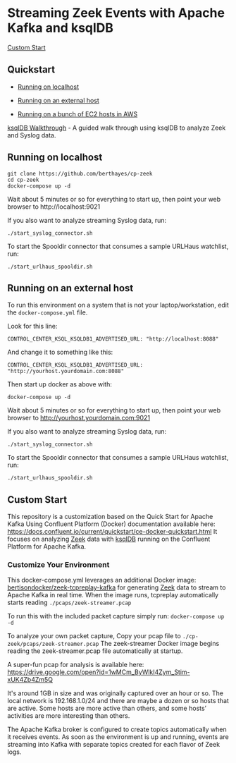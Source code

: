 # Streaming Zeek Events with Apache Kafka and ksqlDB
[Custom Start](https://github.com/berthayes/cp-zeek/README.md#Custom-Start)
## Quickstart
- [Running on localhost](https://github.com/berthayes/cp-zeek/README.md#Running-on-localhost)

- [Running on an external host](https://github.com/berthayes/cp-zeek/README.md#Running-on-an-external-host)

- [Running on a bunch of EC2 hosts in AWS](https://github.com/berthayes/cp-zeek/README.md#Running-on-a-bunch-of-EC2-hosts-in-AWS)

[ksqlDB Walkthrough](ksqldb_walkthrough.md) - A guided walk through using ksqlDB to analyze Zeek and Syslog data.


## Running on localhost
``` 
git clone https://github.com/berthayes/cp-zeek
cd cp-zeek
docker-compose up -d
```

Wait about 5 minutes or so for everything to start up, then point your web browser to http://localhost:9021

If you also want to analyze streaming Syslog data, run:

```
./start_syslog_connector.sh
```

To start the Spooldir connector that consumes a sample URLHaus watchlist, run:
```
./start_urlhaus_spooldir.sh
```

## Running on an external host
To run this environment on a system that is not your laptop/workstation, edit the `docker-compose.yml` file.

Look for this line:
```
CONTROL_CENTER_KSQL_KSQLDB1_ADVERTISED_URL: "http://localhost:8088"
```
And change it to something like this:
```
CONTROL_CENTER_KSQL_KSQLDB1_ADVERTISED_URL: "http://yourhost.yourdomain.com:8088"
```
Then start up docker as above with:
```
docker-compose up -d
```
Wait about 5 minutes or so for everything to start up, then point your web browser to http://yourhost.yourdomain.com:9021

If you also want to analyze streaming Syslog data, run:

```
./start_syslog_connector.sh
```

To start the Spooldir connector that consumes a sample URLHaus watchlist, run:
```
./start_urlhaus_spooldir.sh
```

## Custom Start

This repository is a customization based on the Quick Start for Apache Kafka Using Confluent Platform (Docker) documentation available here: https://docs.confluent.io/current/quickstart/ce-docker-quickstart.html It focuses on analyzing [Zeek](https://zeek.org) data with [ksqlDB](https://ksqldb.io) running on the Confluent Platform for Apache Kafka.


### Customize Your Environment

This docker-compose.yml leverages an additional Docker image: [bertisondocker/zeek-tcpreplay-kafka](https://github.com/berthayes/zeek-tcpreplay-kafka) for generating [Zeek](https://zeek.org) data to stream to Apache Kafka in real time.  When the image runs, tcpreplay automatically starts reading `./pcaps/zeek-streamer.pcap`

To run this with the included packet capture simply run: 
`docker-compose up -d`

To analyze your own packet capture, Copy your pcap file to `./cp-zeek/pcaps/zeek-streamer.pcap` The zeek-streamer Docker image begins reading the zeek-streamer.pcap file automatically at startup.

A super-fun pcap for analysis is available here:
https://drive.google.com/open?id=1wMCm_ByWlkI4Zym_Stim-xUK4Zb4Zm5Q

It's around 1GB in size and was originally captured over an hour or so.  The local network is 192.168.1.0/24 and there are maybe a dozen or so hosts that are active.  Some hosts are more active than others, and some hosts’ activities are more interesting than others.

The Apache Kafka broker is configured to create topics automatically when it receives events.  As soon as the environment is up and running, events are streaming into Kafka with separate topics created for each flavor of Zeek logs.
